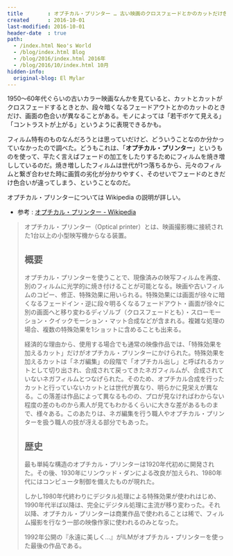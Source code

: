 ```yaml
---
title        : オプチカル・プリンター … 古い映画のクロスフェードとかのカットだけ色合いが違うアレ
created      : 2016-10-01
last-modified: 2016-10-01
header-date  : true
path:
  - /index.html Neo's World
  - /blog/index.html Blog
  - /blog/2016/index.html 2016年
  - /blog/2016/10/index.html 10月
hidden-info:
  original-blog: El Mylar
---
```


1950～60年代ぐらいの古いカラー映画なんかを見ていると、カットとカットがクロスフェードするときとか、段々暗くなるフェードアウトとかのカットのときだけ、画面の色合いが異なることがある。モノによっては「若干ボケて見える」「コントラストが上がる」というように表現できるかも。

フィルム特有のものなんだろうとは思っていだけど、どういうことなのか分かっていなかったので調べた。どうもこれは、「**オプチカル・プリンター**」というものを使って、平たく言えばフェードの加工をしたりするためにフィルムを焼き増ししているのだ。焼き増ししたフィルムは世代が1つ落ちるから、元々のフィルムと繋ぎ合わせた時に画質の劣化が分かりやすく、そのせいでフェードのときだけ色合いが違ってしまう、ということなのだ。

オプチカル・プリンターについては Wikipedia の説明が詳しい。

- 参考 : [オプチカル・プリンター - Wikipedia](https://ja.wikipedia.org/wiki/%E3%82%AA%E3%83%97%E3%83%81%E3%82%AB%E3%83%AB%E3%83%BB%E3%83%97%E3%83%AA%E3%83%B3%E3%82%BF%E3%83%BC)

> オプチカル・プリンター（Optical printer）とは、映画撮影機に接続された1台以上の小型映写機からなる装置。
> 
> ## 概要
> 
> オプチカル・プリンターを使うことで、現像済みの映写フィルムを再度、別のフィルムに光学的に焼き付けることが可能となる。映画や古いフィルムのコピー、修正、特殊効果に用いられる。特殊効果には画面が徐々に暗くなるフェードイン・逆に段々明るくなるフェードアウト・画面が徐々に別の画面へと移り変わるディゾルブ（クロスフェードとも）・スローモーション・クイックモーション・マット合成などが含まれる。複雑な処理の場合、複数の特殊効果を1ショットに含めることも出来る。
> 
> 経済的な理由から、使用する場合でも通常の映像作品では、「特殊効果を加えるカット」だけがオプチカル・プリンターにかけられた。特殊効果を加えるカットは「ネガ編集」の段階で「オプチカル出し」と呼ばれるカットとして切り出され、合成されて戻ってきたネガフィルムが、合成されていないネガフィルムとつなげられた。そのため、オプチカル合成を行ったカットと行っていないカットとは世代が異なり、明らかに見栄えが異なる。この落差は作品によって異なるものの、プロが見なければわからない程度の差のものから素人が見てもわかるくらいに大きな差があるものまで、様々ある。このあたりは、ネガ編集を行う職人やオプチカル・プリンターを扱う職人の技が冴える部分でもあった。
> 
> ## 歴史
> 
> 最も単純な構造のオプチカル・プリンターは1920年代初めに開発された。その後、1930年にリンウッド・ダンによる改良が加えられ、1980年代にはコンピュータ制御を備えたものが現れた。
> 
> しかし1980年代終わりにデジタル処理による特殊効果が使われはじめ、1990年代半ば以降は、完全にデジタル処理に主流が移り変わった。それ以降、オプチカル・プリンターは商業作品で使われることは稀で、フィルム撮影を行なう一部の映像作家に使われるのみとなった。
> 
> 1992年公開の『永遠に美しく…』がILMがオプチカル・プリンターを使った最後の作品である。
